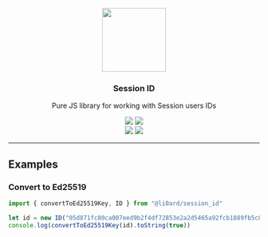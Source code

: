 <div align="center">
  <p><img width="128" src="https://habrastorage.org/webt/h4/mb/wv/h4mbwvkcsflcvyxhqcsmf7zdb80.png" /></p>
  <h3>Session ID</h3>
  <p>Pure JS library for working with Session users IDs</p>
</div>
<div align="center">
  <a href="https://www.npmjs.com/package/@li0ard/session_id"><img src="https://img.shields.io/npm/v/@li0ard/session_id"></a>  <a href="https://jsr.io/@li0ard/session-id"><img src="https://jsr.io/badges/@li0ard/session-id"></a><br>
  <img src="https://img.shields.io/github/license/theinfinityway/session_id"> 
  <a href="https://github.com/theinfinityway/session_id/actions/workflows/test.yml"><img src="https://github.com/theinfinityway/session_id/actions/workflows/test.yml/badge.svg"></a>
</div>
<hr />

## Examples
### Convert to Ed25519
```ts
import { convertToEd25519Key, ID } from "@li0ard/session_id"

let id = new ID("05d871fc80ca007eed9b2f4df72853e2a2d5465a92fcb1889fb5c84aa2833b3b40")
console.log(convertToEd25519Key(id).toString(true))
```
